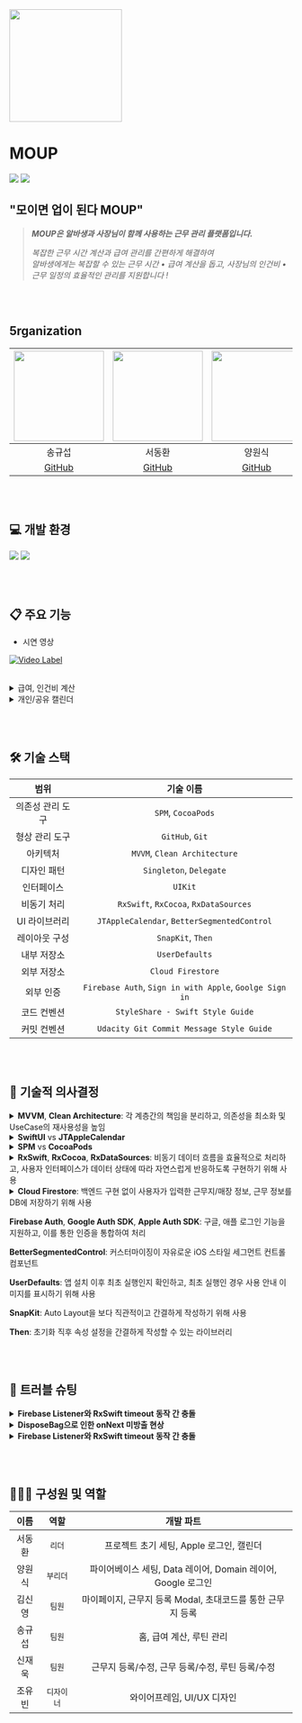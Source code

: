 <img src ="https://github.com/user-attachments/assets/0abd18c7-e832-44fc-99e7-9604d8fae656" width="200">


# MOUP
<img src ="https://github.com/user-attachments/assets/62d6691e-0010-45a5-a754-8f201454997f">
<img src ="https://github.com/user-attachments/assets/eb2a4ae7-9ba0-4007-8ea4-265c55ed8858">


## "모이면 업이 된다 MOUP"
> ***MOUP은 알바생과 사장님이 함께 사용하는 근무 관리 플랫폼입니다.***
> 
> 
> *복잡한 근무 시간 계산과 급여 관리를 간편하게 해결하여*<br>
> *알바생에게는 복잡할 수 있는 근무 시간 • 급여 계산을 돕고, 사장님의 인건비 • 근무 일정의 효율적인 관리를 지원합니다 !*

<br><br>


## 5rganization

<img src="https://github.com/user-attachments/assets/182646ff-97cd-4c25-96c8-7edc91c39450" width="160"> | <img src="https://github.com/user-attachments/assets/62b319b2-6718-496a-9c60-1ca3563e4a0b" width="160"> | <img src="https://github.com/user-attachments/assets/701f9995-1a85-444a-97c0-05b5ce8e9a8f" width="160"> | <img src="https://github.com/user-attachments/assets/a448d21a-ce4c-41cf-b63f-5cb8c3fd321d" width="160"> | <img src="https://github.com/user-attachments/assets/882dcce8-a4f9-4a71-b6a7-06ddcfa50d4f" width="160"> | <img src="https://github.com/user-attachments/assets/4378d8fb-c022-4a89-9b06-eb187f743ac7" width="160"> 
:---------:|:----------:|:---------:|:---------:|:---------:|:---------:|
송규섭 | 서동환 | 양원식 | 신재욱 | 김신영 | 조유빈
[GitHub](https://github.com/SongKyuSeob) | [GitHub](https://github.com/SNMac) | [GitHub](https://github.com/Sheep1sik) | [GitHub](https://github.com/tls427wodnr) | [GitHub](https://github.com/ksyq12) |

<br><br>


## 💻 개발 환경

<img src ="https://img.shields.io/badge/Xcode-16.3-blue?logo=xcode"> <img src ="https://img.shields.io/badge/iOS-16.0-white.svg">

<br><br>


## 📋 주요 기능
- 시연 영상

[![Video Label](http://img.youtube.com/vi/sKyvHlRNo44/0.jpg)](https://youtube.com/shorts/sKyvHlRNo44)

<br>

<details>
<summary> 급여, 인건비 계산 </summary>
<div markdown="1">

![알바생 급여 계산1](https://github.com/user-attachments/assets/43d014b0-479f-4230-bfbf-b2d915d3c438)
![알바생 급여 계산2](https://github.com/user-attachments/assets/eb00f77b-78b7-493a-b9ea-e82426e81a08)

> **급여/인건비 계산**
>
> - 근무지 등록시 해당 근무지에 대한 시급/고정급을 입력하면 실제 근무한 시간에 맞춰 자동으로 급여/인건비를 계산합니다.
> - (알바생) 한 근무지에서 이번달 오늘까지 번 돈과 모든 근무지에서 총 급여를 계산하여 제공합니다.
> - (사장님) 나의 매장에 속한 알바생들 각각의 인건비, 총 인건비를 계산하여 제공합니다.

<br>
</details>

<details>
<summary> 개인/공유 캘린더 </summary>
<div markdown="1">

![알바생 캘린더](https://github.com/user-attachments/assets/59badc09-b03a-458a-a620-6a6101b85491)

> **개인/공유 캘린더**
>
> - 개인 캘린더는 사용자가 언제 근무가 있는지, 해당 근무의 급여는 얼마인지 보여주는 캘린더 입니다.
> - 공유 캘린더에선 근무지/매장마다 근무하는 모든 인원의 근무 일정을 알 수 있습니다.
> - 필터 기능을 통해 사용자가 원하는 근무지의 일정만 선택하여 보는것이 가능합니다.

<br>
</details>

<br><br>


## 🛠️ 기술 스택

| 범위 | 기술 이름 |
|:---------:|:----------:|
| 의존성 관리 도구 | `SPM`, `CocoaPods` |
| 형상 관리 도구 | `GitHub`, `Git` |
| 아키텍처 | `MVVM`, `Clean Architecture` |
| 디자인 패턴 | `Singleton`, `Delegate` |
| 인터페이스 | `UIKit` |
| 비동기 처리 | `RxSwift`, `RxCocoa`, `RxDataSources` |
| UI 라이브러리 | `JTAppleCalendar`, `BetterSegmentedControl` |
| 레이아웃 구성 | `SnapKit`, `Then` |
| 내부 저장소 | `UserDefaults` |
| 외부 저장소 | `Cloud Firestore` |
| 외부 인증 | `Firebase Auth`, `Sign in with Apple`, `Goolge Sign in` |
| 코드 컨벤션 | `StyleShare - Swift Style Guide` |
| 커밋 컨벤션 | `Udacity Git Commit Message Style Guide` |

<br><br>


## 🤔 기술적 의사결정
<details>
<summary> <b>MVVM</b>, <b>Clean Architecture</b>: 각 계층간의 책임을 분리하고, 의존성을 최소화 및 UseCase의 재사용성을 높임 </summary>	
<div markdown="1">

- 문제 상황
  - 하나의 화면 수정 시 다양한 책임들이 얽혀 코드 변경 범위가 커짐. 비즈니스 로직, 네트워크 처리, 상태 관리, UI 처리가 모두 강하게 결합되는 문제가 발생
- MVVM과 Clean Architecture를 도입하여 View는 UI 처리만 담당, 상태 관리는 ViewModel에서, 비즈니스 로직을 UseCase, Repository, Data Layer로 완전히 분리
- 장점
  - 레이어 간 인터페이스를 명확히 하여 의존성 주입이 쉬운 구조로 개발
  - 역할을 분리하여 책임이 명확해지고 깔끔한 코드 작성 가능
  - 새로운 기능을 도입하거나 교체해도 도메인 로직에 영향 없음
  - ViewModel은 UseCase에만 의존하기 때문에 앱의 핵심 로직 추상화 가능
  - 상위 계층(Presentation)이 하위 계층(Data)의 구현체가 아니라 추상 타입에 의존하여 구체적인 구현을 몰라도 되는 구조
  - 인터페이스(Protocol)를 가운데에 두고, 상위 계층과 하위 계층이 인터페이스를 바라보기 때문에 의존성 역전이 발생함

</details>

<details>
<summary> <b>SwiftUI</b> vs <b>JTAppleCalendar</b> </summary>
<div markdown="1">
	
- 캘린더의 구현 방법을 정할 때 SwiftUI와 외부 라이브러리 사이에서 고민
- UIKit+RxSwift의 일관성과 커스텀 자유도를 높이기 위해 JTAppleCalendar 채택

</details>

<details>
<summary> <b>SPM</b> vs <b>CocoaPods</b> </summary>
<div markdown="1">

- CocoaPods만 지원하는 라이브러리인 JTAppleCalendar를 도입할 때 SPM과 CocoaPods를 혼용할지, CocoaPods로 모든 라이브러리를 통합할지 고민
- SPM이 갖는 이점인 Xcode와 통합된 환경, 빠른 빌드 시간을 가져가기 위해 JTAppleCalendar만 별도로 CocoaPods로 관리
	
</details>


<details>
<summary> <b>RxSwift</b>, <b>RxCocoa</b>, <b>RxDataSources</b>: 비동기 데이터 흐름을 효율적으로 처리하고, 사용자 인터페이스가 데이터 상태에 따라 자연스럽게 반응하도록 구현하기 위해 사용 </summary>
<div markdown="1">

- Input 구조체는 다양한 사용자 이벤트를 Observable 형태로 받아 이벤트 흐름을 선언형으로 정의하고 각각의 반응을 명확하게 구분
- ViewModel 내부 상태는 Relay로 관리하여 UI에 필요한 데이터를 보존하고, 외부에서는 `.asObservable()`로 안전하게 구독하여 View와 단방향 바인딩 가능
- `transform()` 메서드 내부에서 `.flatMap` 등 다양한 연산자를 사용해 이벤트 흐름을 구성하고 코드의 가독성과 유지보수성 향상 가능. 비동기 데이터 흐름과 에러처리, 사이드 이펙트 처리 가능
- Output으로 정의한 데이터를 View에서는 UI만 반응하게 하여 상태 변화와 UI 이벤트 처리 분리 가능
	
</details>

<details>
<summary> <b>Cloud Firestore</b>: 백엔드 구현 없이 사용자가 입력한 근무지/매장 정보, 근무 정보를 DB에 저장하기 위해 사용 </summary>
<div markdown="1">
	
- 의사결정 당시 팀 내 상황
  - 짧은 일정으로 빠른 MVP 개발 및 배포를 진행하고 유저 테스트를 거쳐 앱 업데이트를 목표로 삼음
- 도입시 장점
  - Firestore는 문서(document)와 컬렉션(collection) 구조로 되어 있어 유연한 데이터 모델링 가능
  - 로그인/인증과 연동이 필요했고 팀원 모두가 동시에 접근하고 협업 가능한 구조 필요
  - 따로 백엔드를 관리하거나 서버 인프라를 관리하지 않아도 되고, 콘솔에서 바로 데이터 확인/수정 가능
 
 </details>

**Firebase Auth**, **Google Auth SDK**, **Apple Auth SDK**: 구글, 애플 로그인 기능을 지원하고, 이를 통한 인증을 통합하여 처리


**BetterSegmentedControl**: 커스터마이징이 자유로운 iOS 스타일 세그먼트 컨트롤 컴포넌트


**UserDefaults**: 앱 설치 이후 최초 실행인지 확인하고, 최초 실행인 경우 사용 안내 이미지를 표시하기 위해 사용


**SnapKit**: Auto Layout을 보다 직관적이고 간결하게 작성하기 위해 사용


**Then**: 초기화 직후 속성 설정을 간결하게 작성할 수 있는 라이브러리

<br><br>


## 🔧 트러블 슈팅

<details>
<summary> <b>Firebase Listener와 RxSwift timeout 동작 간 충돌</b> </summary>
<div markdown="1">

### 문제 상황
- 홈 화면 데이터 로딩 시 `combineLatest` 사용 중 `timeout` 에러가 지속적으로 발생
    - 첫 데이터 로딩은 성공하지만 5초 후 sequence timeout이 반복 발생

 ### 원인 분석

- Firebase Listener와 RxSwift timeout의 동작 방식이 충돌함
    - 기존 단순 Observable 방식에서 실시간 Listener 기반으로 변경되면서 문제가 발생
    - Listener는 지속적으로 감시하는 방식이라 `timeout`이 매번 초기화되는 특성을 가짐
``` Swift
routineUseCase.fetchTodayRoutineEventsGroupedByWorkplace(uid: userId, date: Date())
    .timeout(.seconds(5), scheduler: MainScheduler.instance)
```
- Listener가 첫 방출 후에도 계속 감시하여 timeout 재시작됨 ➡️ combineLatest 스트림 중단 ➡️ 새로고침 버튼 무효화

### 해결 방안

- Firebase Listener의 지속적 감시 특성을 이해하고 timeout 전략을 수정
- 일회성 API 호출과 지속적 감시의 차이점을 고려한 구현이 필요
``` Swift
routineUseCase.fetchTodayRoutineEventsGroupedByWorkplace(uid: userId, date: Date())
    .catchAndReturn([:])
```

<br>
</details>

<details>
<summary> <b>DisposeBag으로 인한 onNext 미방출 현상</b> </summary>
<div markdown="1">

### 문제 상황

``` Swift
Observable.create { observer in
    // ...
}
.subscribe(onNext: { value in
    print(value)
})
.disposed(by: DisposeBag()) // 잘못된 사용: disposeBag이 즉시 해제되어 스트림이 바로 dispose됨
```

- `Observable.create` 내부에서 `subscribe` 뒤에 `disposed(by: DisposeBag())`을 사용했을 때, `onNext`가 정상적으로 호출되지 않거나 데이터가 반환되지 않는 문제가 발생.
- 실제로 외부에서 아무런 데이터를 받을 수 없는 현상.

### 원인 분석

- `subscribe`할 때마다 새로운 `DisposeBag()`을 생성해서 사용하면, 해당 DisposeBag의 라이프사이클이 subscribe와 동시에 끝남.
- Observable이 값을 방출하기도 전에 스트림이 dispose되어, 중간에 스트림이 끊김.
- 즉, Observable의 방출이 시작되기도 전에 구독이 해제(dispose)되어 onNext가 호출되지 않음.

### 해결 방안

- **Observable.create 내부에는 DisposeBag을 사용하지 않는다.**
- 클래스 레벨의 disposeBag(예: `self.disposeBag`)을 활용한다.
- 서비스 계층이 매번 새로 생성되는 경우, subscribe 뒤에 disposeBag 사용을 금지한다.
- ViewModel이나 ViewController 등 외부에서 Observable을 구독할 때만 disposeBag을 관리하는 방식을 적용한다.

<br>
</details>

<details>
<summary> <b>Firebase Listener와 RxSwift timeout 동작 간 충돌</b> </summary>
<div markdown="1">

### 문제 상황

- 애플 로그인 구현 과정에서 appleIDToken, nonce, credential을 Observable로 반환 시도
    - `ASAuthorizationControllerDelegate` 를 통해서만 이 값들을 받을 수 있어 Rx 적용에 어려움을 느낌

### 원인 분석

- Delegate 패턴으로 작성되어있어 메인 코드가 작성된 곳과 다른 scope에 값이 전달됨
- Service 계층에서 일관적으로 Observable로 반환하는 코드를 유지하기 위해선 Rx스타일로 개선 필요

### 해결방안

- `DelegateProxy` 사용
``` Swift
import Foundation
import AuthenticationServices
import RxCocoa
import RxSwift

extension ASAuthorizationController: @retroactive HasDelegate {}

final class RxASAuthorizationControllerDelegateProxy: DelegateProxy<ASAuthorizationController, ASAuthorizationControllerDelegate>, DelegateProxyType, ASAuthorizationControllerDelegate {
    
    weak public private(set) var authController: ASAuthorizationController?
    
    public init(authController: ParentObject) {
        self.authController = authController
        super.init(parentObject: authController, delegateProxy: RxASAuthorizationControllerDelegateProxy.self)
    }
    
    static func registerKnownImplementations() {
        register { RxASAuthorizationControllerDelegateProxy(authController: $0) }
    }
}

public extension Reactive where Base: ASAuthorizationController {
    var delegate: DelegateProxy<ASAuthorizationController, ASAuthorizationControllerDelegate> {
        RxASAuthorizationControllerDelegateProxy.proxy(for: base)
    }
    
    func setDelegate(_ delegate: ASAuthorizationControllerDelegate) -> Disposable {
        RxASAuthorizationControllerDelegateProxy.installForwardDelegate(delegate,
                                                                        retainDelegate: false,
                                                                        onProxyForObject: self.base)
    }
    
    var didCompleteWithAuthorization: Observable<ASAuthorizationCredential> {
        return delegate.methodInvoked(#selector(ASAuthorizationControllerDelegate.authorizationController(controller:didCompleteWithAuthorization:)))
            .map { parameters in
                return (parameters[1] as! ASAuthorization).credential
            }
    }
}
```
- 적용 코드
``` Swift
authController.rx.didCompleteWithAuthorization.asObservable()
    .subscribe(with: self) { owner, credential in
        if let appleIDCredential = credential as? ASAuthorizationAppleIDCredential {
            guard let nonce = owner.currentNonce else {
                fatalError("Invalid state: A login callback was received, but no login request was sent.")
            }
            guard let appleIDToken = appleIDCredential.identityToken else {
                owner.logger.error("Unable to fetch identity token")
                return
            }
            guard let idTokenString = String(data: appleIDToken, encoding: .utf8) else {
                owner.logger.error("Unable to serialize token string from data: \(appleIDToken.debugDescription)")
                return
            }
            // Initialize a Firebase credential, including the user's full name.
            let credential = OAuthProvider.appleCredential(withIDToken: idTokenString, rawNonce: nonce, fullName:
appleIDCredential.fullName)
            observer.onNext((idTokenString, nonce, credential))
            observer.onCompleted()
        }
    }.disposed(by: disposeBag)
```
- `DelegateProxy`를 사용하여 `ASAuthorizationControllerDelegate` 메서드를 RxSwift 방식으로 사용할 수 있도록 구현
    - `DelegateProxy`는 Delegate를 사용하는 프레임워크와 RxSwift 사이의 다리 역할
    - Delegate 패턴을 Rx스타일로 일관적이게 구현할 수 있도록 해줌

> Rx를 지원하지 않아 Delegate를 사용했던 다른 라이브러리도 `DelegateProxy`를 사용하여 리팩토링 예정

<br>
</details>

<br><br>

 
## 🧑🏻‍💻 구성원 및 역할

| 이름 | 역할 | 개발 파트 |
|:---------:|:----------:|:----------:|
| 서동환 | `리더` | 프로젝트 초기 세팅, Apple 로그인, 캘린더 |
| 양원식 | `부리더` | 파이어베이스 세팅, Data 레이어, Domain 레이어, Google 로그인 |
| 김신영 | `팀원` | 마이페이지, 근무지 등록 Modal, 초대코드를 통한 근무지 등록 |
| 송규섭 | `팀원` | 홈, 급여 계산, 루틴 관리 |
| 신재욱 | `팀원` | 근무지 등록/수정, 근무 등록/수정, 루틴 등록/수정 |
| 조유빈 | `디자이너` | 와이어프레임, UI/UX 디자인 |

<br><br>

